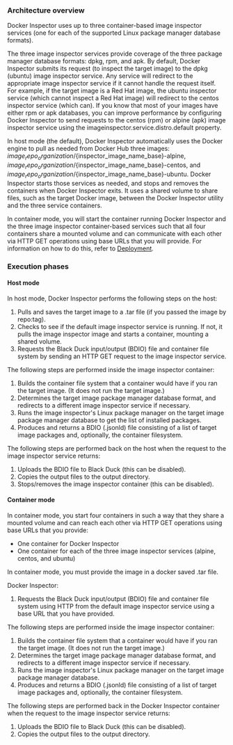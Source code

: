 ### Architecture overview

Docker Inspector uses up to three container-based image inspector services
(one for each of the supported Linux package manager database formats).

The three image inspector services provide coverage of the three package manager database formats: dpkg, rpm, and apk.
By default, Docker Inspector submits its request (to inspect the target image) to the dpkg (ubuntu) image inspector service. Any service will
redirect to the appropriate image inspector service if it cannot handle the request itself. For example,
if the target image is a Red Hat image, the ubuntu inspector service (which cannot inspect a Red Hat image)
will redirect to the centos inspector
service (which can). If you know
that most of your images have either rpm or apk databases, you can improve performance by configuring
Docker Inspector to send requests to the centos (rpm) or alpine (apk) image inspector service using
the imageinspector.service.distro.default property.

In host mode (the default), Docker Inspector automatically uses the Docker engine to pull as
needed from Docker Hub
three images: ${image_repo_organization}/${inspector_image_name_base}-alpine, 
${image_repo_organization}/${inspector_image_name_base}-centos, and ${image_repo_organization}/${inspector_image_name_base}-ubuntu.
Docker Inspector starts those services as needed,
and stops and removes the containers when Docker Inspector exits. It uses a shared volume to share files, such as the target Docker image,
between the Docker Inspector utility and the three service containers.

In container mode, you will start the container running Docker Inspector and the three image inspector container-based services such that
all four containers share a mounted volume and can communicate with each other via HTTP GET operations using base URLs that you will provide.
For information on how to do this, refer to [Deployment](deployment.md).

### Execution phases

#### Host mode

In host mode, Docker Inspector performs the following steps on the host:

1. Pulls and saves the target image to a .tar file (if you passed the image by repo:tag).
1. Checks to see if the default image inspector service is running. If not, it pulls the image inspector image and
starts a container, mounting a shared volume.
1. Requests the Black Duck input/output (BDIO) file and container file system by sending an HTTP GET request to the image inspector service.

The following steps are performed inside the image inspector container:

1. Builds the container file system that a container would have if you ran the target image. (It does not run the target image.)
1. Determines the target image package manager database format, and redirects to a different image inspector service if necessary.
1. Runs the image inspector's Linux package manager on the target image package manager database to get the list of
installed packages.
1. Produces and returns a BDIO (.jsonld) file consisting of a list of target image packages and, optionally, the container filesystem.

The following steps are performed back on the host when the request to the image inspector service returns:

1. Uploads the BDIO file to Black Duck (this can be disabled).
1. Copies the output files to the output directory.
1. Stops/removes the image inspector container (this can be disabled).

#### Container mode

In container mode, you start four containers in such a way that they share a mounted volume and can reach each other via HTTP GET operations using
base URLs that you provide:

* One container for Docker Inspector
* One container for each of the three image inspector services (alpine, centos, and ubuntu)

In container mode, you must provide the image in a docker saved .tar file.

Docker Inspector:

1. Requests the Black Duck input/output (BDIO) file and container file system using HTTP from the default image inspector service using a 
base URL that you have provided.

The following steps are performed inside the image inspector container:

1. Builds the container file system that a container would have if you ran the target image. (It does not run the target image.)
1. Determines the target image package manager database format, and redirects to a different image inspector service if necessary.
1. Runs the image inspector's Linux package manager on the target image package manager database.
1. Produces and returns a BDIO (.jsonld) file consisting of a list of target image packages and, optionally, the container filesystem.

The following steps are performed back in the Docker Inspector container when the request to the image inspector service returns:

1. Uploads the BDIO file to Black Duck (this can be disabled).
1. Copies the output files to the output directory.
